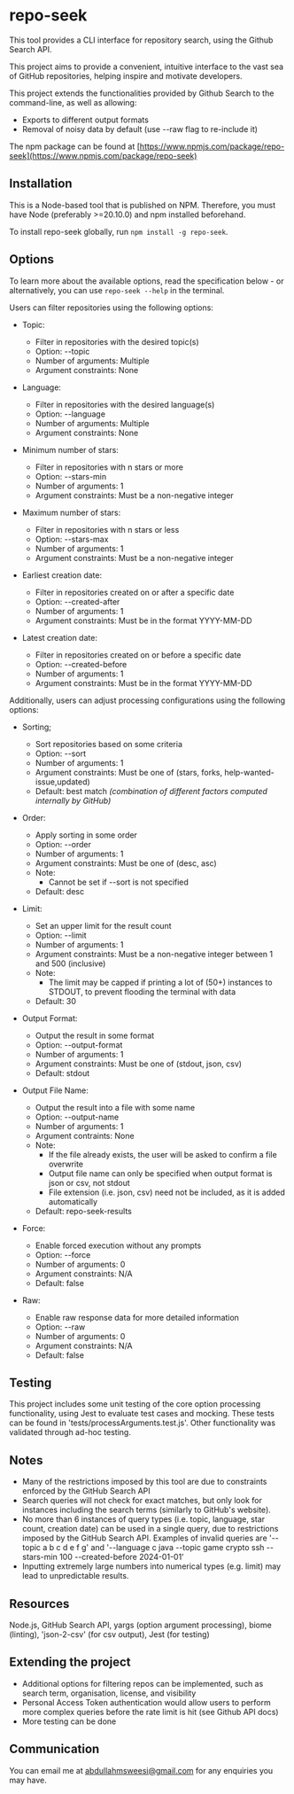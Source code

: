 # repo-seek

This tool provides a CLI interface for repository search, using the Github Search API.

This project aims to provide a convenient, intuitive interface to the vast sea of GitHub repositories, helping inspire and motivate developers.

This project extends the functionalities provided by Github Search to the command-line, as well as allowing:
- Exports to different output formats
- Removal of noisy data by default (use --raw flag to re-include it)

The npm package can be found at [https://www.npmjs.com/package/repo-seek](https://www.npmjs.com/package/repo-seek)

## Installation

This is a Node-based tool that is published on NPM. Therefore, you must have Node (preferably >=20.10.0) and npm installed beforehand.

To install repo-seek globally, run `npm install -g repo-seek`.

## Options

To learn more about the available options, read the specification below - or alternatively, you can use `repo-seek --help` in the terminal.

Users can filter repositories using the following options:

- Topic:
  - Filter in repositories with the desired topic(s)
  - Option: --topic
  - Number of arguments: Multiple
  - Argument constraints: None

- Language:
  - Filter in repositories with the desired language(s)
  - Option: --language
  - Number of arguments: Multiple
  - Argument constraints: None 

- Minimum number of stars:
  - Filter in repositories with n stars or more
  - Option: --stars-min
  - Number of arguments: 1
  - Argument constraints: Must be a non-negative integer

- Maximum number of stars:
  - Filter in repositories with n stars or less
  - Option: --stars-max
  - Number of arguments: 1
  - Argument constraints: Must be a non-negative integer

- Earliest creation date:
  - Filter in repositories created on or after a specific date
  - Option: --created-after
  - Number of arguments: 1
  - Argument constraints: Must be in the format YYYY-MM-DD

- Latest creation date:
  - Filter in repositories created on or before a specific date
  - Option: --created-before
  - Number of arguments: 1
  - Argument constraints: Must be in the format YYYY-MM-DD

Additionally, users can adjust processing configurations using the following options:

- Sorting;
  - Sort repositories based on some criteria
  - Option: --sort
  - Number of arguments: 1
  - Argument constraints: Must be one of (stars, forks, help-wanted-issue,updated)
  - Default: best match _(combination of different factors computed internally by GitHub)_

- Order:
  - Apply sorting in some order
  - Option: --order
  - Number of arguments: 1
  - Argument constraints: Must be one of (desc, asc)
  - Note:
    - Cannot be set if --sort is not specified
  - Default: desc

- Limit:
  - Set an upper limit for the result count
  - Option: --limit
  - Number of arguments: 1
  - Argument constraints: Must be a non-negative integer between 1 and 500 (inclusive)
  - Note:
    - The limit may be capped if printing a lot of (50+) instances to STDOUT, to prevent flooding the terminal with data
  - Default: 30

- Output Format:
  - Output the result in some format
  - Option: --output-format
  - Number of arguments: 1
  - Argument constraints: Must be one of (stdout, json, csv)
  - Default: stdout

- Output File Name:
  - Output the result into a file with some name
  - Option: --output-name
  - Number of arguments: 1
  - Argument contraints: None
  - Note:
    - If the file already exists, the user will be asked to confirm a file overwrite
    - Output file name can only be specified when output format is json or csv, not stdout
    - File extension (i.e. json, csv) need not be included, as it is added automatically
  - Default: repo-seek-results

- Force:
  - Enable forced execution without any prompts
  - Option: --force
  - Number of arguments: 0
  - Argument constraints: N/A
  - Default: false

- Raw:
  - Enable raw response data for more detailed information
  - Option: --raw
  - Number of arguments: 0
  - Argument constraints: N/A
  - Default: false

## Testing

This project includes some unit testing of the core option processing functionality, using Jest to evaluate test cases and mocking. These tests can be found in 'tests/processArguments.test.js'. Other functionality was validated through ad-hoc testing.

## Notes

- Many of the restrictions imposed by this tool are due to constraints enforced by the GitHub Search API
- Search queries will not check for exact matches, but only look for instances including the search terms (similarly to GitHub's website).
- No more than 6 instances of query types (i.e. topic, language, star count, creation date) can be used in a single query, due to restrictions imposed by the GitHub Search API. Examples of invalid queries are '--topic a b c d e f g' and '--language c java --topic game crypto ssh --stars-min 100 --created-before 2024-01-01'
- Inputting extremely large numbers into numerical types (e.g. limit) may lead to unpredictable results.

## Resources

Node.js, GitHub Search API, yargs (option argument processing), biome (linting), 'json-2-csv' (for csv output), Jest (for testing)

## Extending the project

- Additional options for filtering repos can be implemented, such as search term, organisation, license, and visibility
- Personal Access Token authentication would allow users to perform more complex queries before the rate limit is hit (see Github API docs)
- More testing can be done

## Communication

You can email me at abdullahmsweesi@gmail.com for any enquiries you may have.
